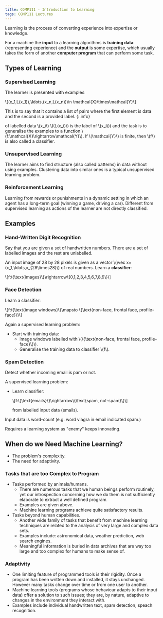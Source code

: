 ```yaml
---
title: COMP111 - Introduction to Learning
tags: COMP111 Lectures
---
```

Learning is the process of converting experience into expertise or knowledge.

For a machine the **input** to a learning algorithms is **training data** (representing experience) and the **output** is some expertise, which usually takes the form of another **computer program** that can perform some task.

## Types of Learning
### Supervised Learning
The learner is presented with examples:

&#92;[(x_1,L(x_1)),\ldots,(x_n,L(x_n))\in \mathcal{X}\times\mathcal{Y}&#92;]

This is to say that it contains a list of pairs where the first element is data and the second is a provided label.
{:.info}

of labelled data &#92;(x_i&#92;) &#92;((L(x_i)&#92;) is the label of &#92;(x_i&#92;)) and the task is to generalise the examples to a function &#92;(f:\mathcal{X}\rightarrow\mathcal{Y}&#92;). If &#92;(\mathcal{Y}&#92;) is finite, then &#92;(f&#92;) is also called a classifier.

### Unsupervised Learning
The learner aims to find structure (also called patterns) in data without using examples. Clustering data into similar ones is a typical unsupervised learning problem.

### Reinforcement Learning
Learning from rewards or punishments in a dynamic setting in which an agent has a long-term goal (winning a game, driving a car). Different from supervised learning as actions of the learner are not directly classified.

## Examples
### Hand-Written Digit Recognition
Say that you are given a set of handwritten numbers. There are a set of labelled images and the rest are unlabelled.

An input image of 28 by 28 pixels is given as a vector &#92;(\vec x=(x_1,\ldots,x&#95;&#123;28\times28}&#92;) of real numbers. Learn a **classifier**:

&#92;[f:&#92;{\text{images}&#92;}\rightarrow&#92;{0,1,2,3,4,5,6,7,8,9&#92;}&#92;]

### Face Detection
Learn a classifier:

&#92;[f:&#92;{\text{image windows}&#92;}\mapsto &#92;{\text{non-face, frontal face, profile-face}&#92;}&#92;]

Again a supervised learning problem:

* Start with training data:
	* Image windows labelled with &#92;(&#92;{\text{non-face, frontal face, profile-face}&#92;}&#92;).
	* Generalise the training data to classifier &#92;(f&#92;).

### Spam Detection
Detect whether incoming email is pam or not.

A supervised learning problem: 

* Learn classifier:

	&#92;[f:&#92;{\text{emails}&#92;}\rightarrow&#92;{\text{spam, not-spam}&#92;}&#92;]

	from labelled input data (emails).
	
Input data is word-count (e.g. word viagra in email indicated spam.)

Requires a learning system as "enemy" keeps innovating.

## When do we Need Machine Learning?

* The problem's complexity.
* The need for adaptivity.

### Tasks that are too Complex to Program

* Tasks performed by animals/humans.
	* There are numerous tasks that we human beings perform routinely, yet our introspection concerning how we do them is not sufficiently elaborate to extract a well defined program.
	* Examples are given above.
	* Machine learning programs achieve quite satisfactory results.
* Tasks beyond human capabilities.
	* Another wide family of tasks that benefit from machine learning techniques are related to the analysis of very large and complex data sets.
	* Examples include: astronomical data, weather prediction, web search engines.
	* Meaningful information is buried in data archives that are way too large and too complex for humans to make sense of.
	
### Adaptivity

* One limiting feature of programmed tools is their rigidity. Once a program has been written down and installed, it stays unchanged. However many tasks change over time or from one user to another.
* Machine learning tools (programs whose behaviour adapts to their input data) offer a solution to such issues; they are, by nature, adaptive to changes in the environment they interact with.
* Examples include individual handwritten text, spam detection, speach recognition.
